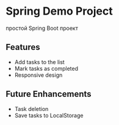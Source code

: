 # Spring Demo Project
простой Spring Boot проект

## Features
- Add tasks to the list
- Mark tasks as completed
- Responsive design

## Future Enhancements
- Task deletion
- Save tasks to LocalStorage
